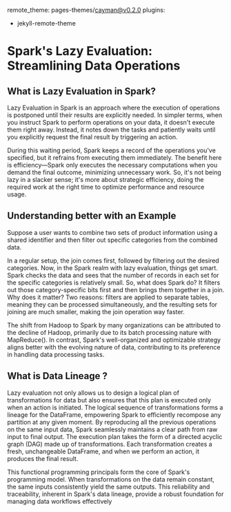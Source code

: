 remote_theme: pages-themes/cayman@v0.2.0
plugins:
- jekyll-remote-theme
# Spark's Lazy Evaluation: Streamlining Data Operations

## What is Lazy Evaluation in Spark?  

Lazy Evaluation in Spark is an approach where the execution of operations is postponed until their results are explicitly needed. In simpler terms, when you instruct Spark to perform operations on your data, it doesn't execute them right away. Instead, it notes down the tasks and patiently waits until you explicitly request the final result by triggering an action.

During this waiting period, Spark keeps a record of the operations you've specified, but it refrains from executing them immediately. The benefit here is efficiency—Spark only executes the necessary computations when you demand the final outcome, minimizing unnecessary work. So, it's not being lazy in a slacker sense; it's more about strategic efficiency, doing the required work at the right time to optimize performance and resource usage.

## Understanding better with an Example  

Suppose a user wants to combine two sets of product information using a shared identifier and then filter out specific categories from the combined data.

In a regular setup, the join comes first, followed by filtering out the desired categories. Now, in the Spark realm with lazy evaluation, things get smart. Spark checks the data and sees that the number of records in each set for the specific categories is relatively small. So, what does Spark do? It filters out those category-specific bits first and then brings them together in a join. Why does it matter? Two reasons: filters are applied to separate tables, meaning they can be processed simultaneously, and the resulting sets for joining are much smaller, making the join operation way faster.

The shift from Hadoop to Spark by many organizations can be attributed to the decline of Hadoop, primarily due to its batch processing nature with MapReduce(). In contrast, Spark's well-organized and optimizable strategy aligns better with the evolving nature of data, contributing to its preference in handling data processing tasks.

## What is Data Lineage ?

Lazy evaluation not only allows us to design a logical plan of transformations for data but also ensures that this plan is executed only when an action is initiated. The logical sequence of transformations forms a lineage for the DataFrame, empowering Spark to efficiently recompose any partition at any given moment. By reproducing all the previous operations on the same input data, Spark seamlessly maintains a clear path from raw input to final output. The execution plan takes the form of a directed acyclic graph (DAG) made up of transformations. Each transformation creates a fresh, unchangeable DataFrame, and when we perform an action, it produces the final result.

This functional programming principals form the core of Spark's programming model. When transformations on the data remain constant, the same inputs consistently yield the same outputs. This reliability and traceability, inherent in Spark's data lineage, provide a robust foundation for managing data workflows effectively
